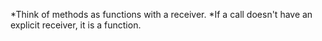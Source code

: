 *Think of methods as functions with a receiver.
*If a call doesn't have an explicit receiver, it is a function.
